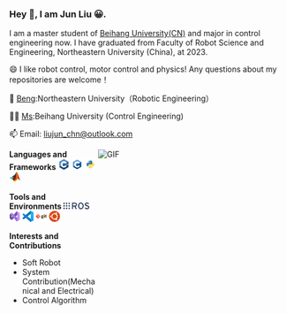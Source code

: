 ### Hey 👋, I am Jun Liu 😀.

I am a master student of  <a href="https://www.buaa.edu.cn/">Beihang University(CN)</a> and major in control engineering now. I have graduated from Faculty of Robot Science and Engineering, Northeastern University
 (China), at 2023.

😄 I like robot control, motor control and physics! Any questions about my repositories are welcome！

🏫 [Beng](http://english.neu.edu.cn/):Northeastern University（Robotic Engineering）

👨‍🎓 [Ms](http://https://ev.buaa.edu.cn/):Beihang University (Control Engineering)

📫 Email: liujun_chn@outlook.com

<img align="right" alt="GIF" src="https://github.com/abhisheknaiidu/abhisheknaiidu/blob/master/code.gif?raw=true" width="343" height="240"/>

**Languages and Frameworks**
<code><img height="20" src="https://raw.githubusercontent.com/github/explore/80688e429a7d4ef2fca1e82350fe8e3517d3494d/topics/cpp/cpp.png" alt="C++"></code>
<code><img height="20" src="https://raw.githubusercontent.com/github/explore/80688e429a7d4ef2fca1e82350fe8e3517d3494d/topics/c/c.png" alt="C"></code>
<code><img height="20" src="https://raw.githubusercontent.com/github/explore/80688e429a7d4ef2fca1e82350fe8e3517d3494d/topics/python/python.png" alt="Python"></code>
<code><img height="20" src="https://raw.githubusercontent.com/github/explore/80688e429a7d4ef2fca1e82350fe8e3517d3494d/topics/matlab/matlab.png" alt="Matlab"></code>

**Tools and Environments** 
<code><img height="12" src="image/ros-icon.svg" alt="C++"></code>
<code><img height="20" src="image/vs-icon.svg" alt="VS" alt="C"></code>
<code><img height="20" src="https://raw.githubusercontent.com/github/explore/80688e429a7d4ef2fca1e82350fe8e3517d3494d/topics/visual-studio-code/visual-studio-code.png" alt="VSCode"></code>
<code><img height="20" src="https://raw.githubusercontent.com/github/explore/80688e429a7d4ef2fca1e82350fe8e3517d3494d/topics/git/git.png" alt="Git"></code>
<code><img height="20" src="https://raw.githubusercontent.com/github/explore/80688e429a7d4ef2fca1e82350fe8e3517d3494d/topics/ubuntu/ubuntu.png" alt="Ubuntu"></code>

**Interests and Contributions**

- Soft Robot 
- System Contribution(Mechanical and Electrical) 
- Control Algorithm
<!---
Ajun11/Ajun11 is a ✨ special ✨ repository because its `README.md` (this file) appears on your GitHub profile.
You can click the Preview link to take a look at your changes.
--->

